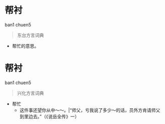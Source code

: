 # 帮衬
ban1 chuen5
> 东台方言词典
- 帮忙的意思。

# 帮衬
ban1 chuen5
> 兴化方言词典
- 帮忙
  - 这件事还望你从中～～。|“师父，亏我说了多少～的话，员外方肯请师父到里边去。”（《说岳全传》一）
